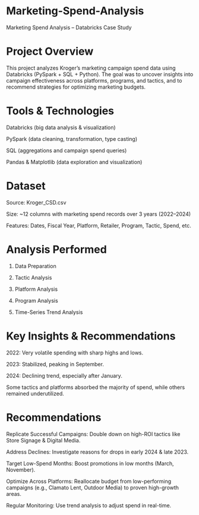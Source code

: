 # Marketing-Spend-Analysis
Marketing Spend Analysis – Databricks Case Study
# Project Overview

This project analyzes Kroger’s marketing campaign spend data using Databricks (PySpark + SQL + Python). The goal was to uncover insights into campaign effectiveness across platforms, programs, and tactics, and to recommend strategies for optimizing marketing budgets.

# Tools & Technologies

Databricks (big data analysis & visualization)

PySpark (data cleaning, transformation, type casting)

SQL (aggregations and campaign spend queries)

Pandas & Matplotlib (data exploration and visualization)

# Dataset

Source: Kroger_CSD.csv

Size: ~12 columns with marketing spend records over 3 years (2022–2024)

Features: Dates, Fiscal Year, Platform, Retailer, Program, Tactic, Spend, etc.

# Analysis Performed
1. Data Preparation

2. Tactic Analysis

3. Platform Analysis

4. Program Analysis

5. Time-Series Trend Analysis

# Key Insights & Recommendations

2022: Very volatile spending with sharp highs and lows.

2023: Stabilized, peaking in September.

2024: Declining trend, especially after January.

Some tactics and platforms absorbed the majority of spend, while others remained underutilized.

# Recommendations

Replicate Successful Campaigns: Double down on high-ROI tactics like Store Signage & Digital Media.

Address Declines: Investigate reasons for drops in early 2024 & late 2023.

Target Low-Spend Months: Boost promotions in low months (March, November).

Optimize Across Platforms: Reallocate budget from low-performing campaigns (e.g., Clamato Lent, Outdoor Media) to proven high-growth areas.

Regular Monitoring: Use trend analysis to adjust spend in real-time.
